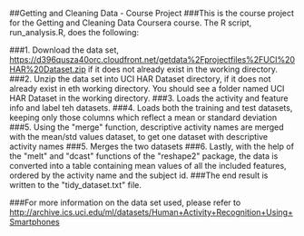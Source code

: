 ##Getting and Cleaning Data - Course Project
###This is the course project for the Getting and Cleaning Data Coursera course. The R script, run_analysis.R, does the following:

###1. Download the data set, https://d396qusza40orc.cloudfront.net/getdata%2Fprojectfiles%2FUCI%20HAR%20Dataset.zip if it does not already exist in the working directory.
###2. Unzip the data set into UCI HAR Dataset directory, if it does not already exist in eth working directory. You should see a folder named UCI HAR Dataset in the working directory.
###3. Loads the activity and feature info and label teh datasets.
###4. Loads both the training and test datasets, keeping only those columns which reflect a mean or standard deviation
###5. Using the "merge" function, descriptive activity names are merged with the mean/std values dataset, to get one dataset with descriptive activity names
###5. Merges the two datasets
###6. Lastly, with the help of the "melt" and "dcast" functions of the "reshape2" package, the data is converted into a table containing mean values of all the included features, ordered by the activity name and the subject id.
###The end result is written to the "tidy_dataset.txt" file.

###For more information on the data set used, please refer to http://archive.ics.uci.edu/ml/datasets/Human+Activity+Recognition+Using+Smartphones
